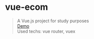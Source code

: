 # vue-ecom

> A Vue.js project for study purposes \
> [Demo](https://kay4yk13.github.io/e-commerce/home) \
> Used techs: vue router, vuex


